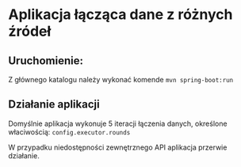 # Aplikacja łącząca dane z różnych źródeł

## Uruchomienie:
Z głównego katalogu należy wykonać komende
``mvn spring-boot:run``

## Działanie aplikacji
Domyślnie aplikacja wykonuje 5 iteracji łączenia danych, określone właciwością:
``config.executor.rounds``

W przypadku niedostępności zewnętrznego API aplikacja przerwie działanie.
